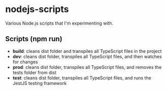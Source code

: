 # nodejs-scripts

Various Node.js scripts that I'm experimenting with.

## Scripts (npm run)

- **build**: cleans dist folder and transpiles all TypeScript files in the project
- **dev**: cleans dist folder, transpiles all TypeScript files, and then watches for changes
- **prod**: cleans dist folder, transpiles all TypeScript files, and removes the tests folder from dist
- **test**: cleans dist folder, transpiles all TypeScript files, and runs the JestJS testing framework

